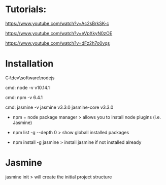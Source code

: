 # Tutorials:
https://www.youtube.com/watch?v=Ac2sBrkSK-c  

https://www.youtube.com/watch?v=eVpXkyN0zOE

https://www.youtube.com/watch?v=dFz2h7o0vqs

#  Installation
C:\dev\software\nodejs

cmd: node -v
v10.14.1

cmd: npm -v
6.4.1

cmd: jasmine -v
jasmine v3.3.0
jasmine-core v3.3.0


* npm =  node package manager 	> allows you to install node plugins (i.e. Jasmine) 

* npm list -g --depth 0 		> show globall installed packages

* npm install -g jasmine		> install jasmine if not installed already	


# Jasmine 

jasmine init 				> will create the initial project structure

